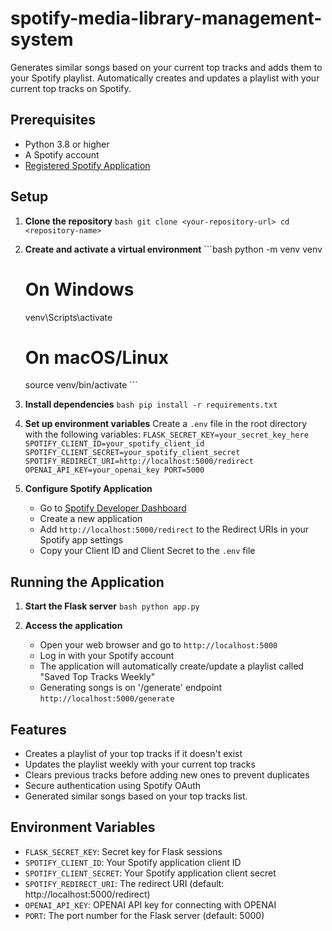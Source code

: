# spotify-media-library-management-system

Generates similar songs based on your current top tracks and adds them to your Spotify playlist.
Automatically creates and updates a playlist with your current top tracks on Spotify.

## Prerequisites

- Python 3.8 or higher
- A Spotify account
- [Registered Spotify Application](https://developer.spotify.com/dashboard)

## Setup

1. **Clone the repository**   ```bash
   git clone <your-repository-url>
   cd <repository-name>   ```

2. **Create and activate a virtual environment**   ```bash
   python -m venv venv
   # On Windows
   venv\Scripts\activate
   # On macOS/Linux
   source venv/bin/activate   ```

3. **Install dependencies**   ```bash
   pip install -r requirements.txt   ```

4. **Set up environment variables**
   Create a `.env` file in the root directory with the following variables:   ```
   FLASK_SECRET_KEY=your_secret_key_here
   SPOTIFY_CLIENT_ID=your_spotify_client_id
   SPOTIFY_CLIENT_SECRET=your_spotify_client_secret
   SPOTIFY_REDIRECT_URI=http://localhost:5000/redirect
   OPENAI_API_KEY=your_openai_key
   PORT=5000   ```

6. **Configure Spotify Application**
   - Go to [Spotify Developer Dashboard](https://developer.spotify.com/dashboard)
   - Create a new application
   - Add `http://localhost:5000/redirect` to the Redirect URIs in your Spotify app settings
   - Copy your Client ID and Client Secret to the `.env` file

## Running the Application

1. **Start the Flask server**   ```bash
   python app.py   ```

2. **Access the application**
   - Open your web browser and go to `http://localhost:5000`
   - Log in with your Spotify account
   - The application will automatically create/update a playlist called "Saved Top Tracks Weekly"
   - Generating songs is on '/generate' endpoint `http://localhost:5000/generate`

## Features

- Creates a playlist of your top tracks if it doesn't exist
- Updates the playlist weekly with your current top tracks
- Clears previous tracks before adding new ones to prevent duplicates
- Secure authentication using Spotify OAuth
- Generated similar songs based on your top tracks list.

## Environment Variables

- `FLASK_SECRET_KEY`: Secret key for Flask sessions
- `SPOTIFY_CLIENT_ID`: Your Spotify application client ID
- `SPOTIFY_CLIENT_SECRET`: Your Spotify application client secret
- `SPOTIFY_REDIRECT_URI`: The redirect URI (default: http://localhost:5000/redirect)
- `OPENAI_API_KEY`: OPENAI API key for connecting with OPENAI
- `PORT`: The port number for the Flask server (default: 5000)
